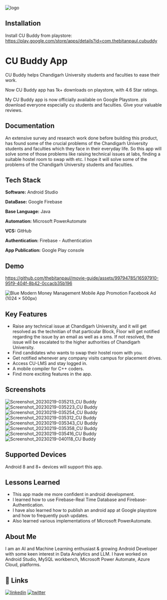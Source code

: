 
![logo](https://github.com/thebitanpaul/movie-guide/assets/99794785/e49bb397-c90e-4933-8024-2c8307536aad)


## Installation

Install CU Buddy from playstore: https://play.google.com/store/apps/details?id=com.thebitanpaul.cubuddy


    
# CU Buddy App

CU Buddy helps Chandigarh University students and faculties to ease their work.

Now CU Buddy app has 1k+ downloads on playstore, with 4.6 Star ratings.


My CU Buddy app is now officially available on Google Playstore.
pls download everyone especially cu students and faculties. Give your valuable reviews.



## Documentation

An extensive survey and research work done before building this product, has found some of the crucial problems of the Chandigarh University students and faculties which they face in their everyday life. So this app will solve some of those problems like raising technical issues at labs, finding a suitable hostel room to swap with etc. I hope it will solve some of the problems of the Chandigarh University students and faculties.


## Tech Stack

**Software:** Android Studio

**DataBase:** Google Firebase

**Base Language:** Java

**Automation:** Microsoft PowerAutomate

**VCS:** GitHub

**Authentication:** Firebase - Authentication

**App Publication:** Google Play console



## Demo

https://github.com/thebitanpaul/movie-guide/assets/99794785/16597910-95f9-404f-8b42-0ccacb35b196

![Blue Modern Money Management Mobile App Promotion Facebook Ad (1024 × 500px)](https://github.com/thebitanpaul/movie-guide/assets/99794785/c9866a9c-70f2-4851-b4b6-dcac8229250e)


## Key Features

- Raise any technical issue at Chandigarh University, and it will get resolved as the technitian of that particular Block, Floor will get notified regarding the issue by an email as well as a sms. If not resolved, the issue will be escalated to the higher authorities of Chandigarh University.
- Find candidates who wants to swap their hostel room with you.
- Get notified whenever any company visits campus for placement drives.
- Access CU-LMS and stay logged in.
- A mobile compiler for C++ coders.
- Find more exciting features in the app. 


## Screenshots

![Screenshot_20230219-035213_CU Buddy](https://github.com/thebitanpaul/movie-guide/assets/99794785/4c9cda7b-5c45-44ee-8cb7-701b6ea5d205)
![Screenshot_20230219-035223_CU Buddy](https://github.com/thebitanpaul/movie-guide/assets/99794785/883e8852-0f9e-4ad7-8b5d-fa449147d803)
![Screenshot_20230219-035254_CU Buddy](https://github.com/thebitanpaul/movie-guide/assets/99794785/2e925287-a31c-4b6c-b62c-254d8e2ff455)
![Screenshot_20230219-035312_CU Buddy](https://github.com/thebitanpaul/movie-guide/assets/99794785/744a3229-2bdf-4488-8acc-cb983a52a742)
![Screenshot_20230219-035343_CU Buddy](https://github.com/thebitanpaul/movie-guide/assets/99794785/f60f75b5-2a55-454c-b2f5-9a4dfaaae6f1)
![Screenshot_20230219-035358_CU Buddy](https://github.com/thebitanpaul/movie-guide/assets/99794785/4223f1f3-122d-42bd-a604-50690d653d12)
![Screenshot_20230219-035416_CU Buddy](https://github.com/thebitanpaul/movie-guide/assets/99794785/81244d38-82c9-4b80-af37-eadb396c6e3e)
![Screenshot_20230219-040118_CU Buddy](https://github.com/thebitanpaul/movie-guide/assets/99794785/092204a7-4123-48be-8b7f-2e55d0052ce2)

## Supported Devices

Android 8 and 8+ devices will support this app. 


## Lessons Learned

- This app made me more confident in android development.
- I learned how to use Firebase-Real Time Database and Firebase-Authentication.
- I have also learned how to publish an android app at Google playstore and how to frequently push updates.
- Also learned various implementations of Microsoft PowerAutomate.


## About Me

I am an AI and Machine Learning enthusiast & growing Android Developer with some keen interest in Data Analytics and LLM.
I have worked on Android Studio, MySQL workbench, Microsoft Power Automate, Azure Cloud, platforms.

## 🔗 Links

[![linkedin](https://img.shields.io/badge/linkedin-0A66C2?style=for-the-badge&logo=linkedin&logoColor=white)](https://www.linkedin.com/in/thebitanpaul)
[![twitter](https://img.shields.io/badge/twitter-1DA1F2?style=for-the-badge&logo=twitter&logoColor=white)](https://twitter.com/thebitanpaul_)
